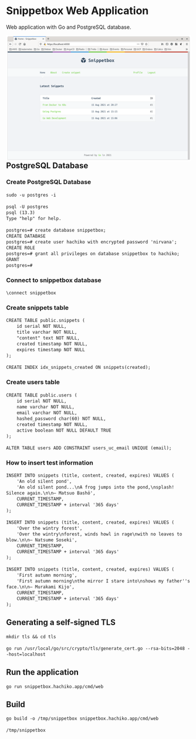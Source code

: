 # Snippetbox Web Application

Web application with Go and PostgreSQL database.

<img src="img/snippetbox.png" alt="Snippetbox" style="float: left; margin-right: 10px;" />

## PostgreSQL Database

### Create PostgreSQL Database

```
sudo -u postgres -i

psql -U postgres
psql (13.3)
Type "help" for help.

postgres=# create database snippetbox;
CREATE DATABASE
postgres=# create user hachiko with encrypted password 'nirvana';
CREATE ROLE
postgres=# grant all privileges on database snippetbox to hachiko;
GRANT
postgres=#
```

### Connect to snippetbox database

```
\connect snippetbox
```

### Create snippets table

```
CREATE TABLE public.snippets (
	id serial NOT NULL,
	title varchar NOT NULL,
	"content" text NOT NULL,
	created timestamp NOT NULL,
	expires timestamp NOT NULL
);

CREATE INDEX idx_snippets_created ON snippets(created);
```

### Create users table

```
CREATE TABLE public.users (
	id serial NOT NULL,
	name varchar NOT NULL,
	email varchar NOT NULL,
	hashed_password char(60) NOT NULL,
	created timestamp NOT NULL,
	active boolean NOT NULL DEFAULT TRUE
);

ALTER TABLE users ADD CONSTRAINT users_uc_email UNIQUE (email);
```

### How to insert test information

```
INSERT INTO snippets (title, content, created, expires) VALUES (
    'An old silent pond',
    'An old silent pond...\nA frog jumps into the pond,\nsplash! Silence again.\n\n– Matsuo Bashō',
    CURRENT_TIMESTAMP,
    CURRENT_TIMESTAMP + interval '365 days'
);

INSERT INTO snippets (title, content, created, expires) VALUES (
    'Over the wintry forest',
    'Over the wintry\nforest, winds howl in rage\nwith no leaves to blow.\n\n– Natsume Soseki',
    CURRENT_TIMESTAMP,
    CURRENT_TIMESTAMP + interval '365 days'
);

INSERT INTO snippets (title, content, created, expires) VALUES (
    'First autumn morning',
    'First autumn morning\nthe mirror I stare into\nshows my father''s face.\n\n– Murakami Kijo',
    CURRENT_TIMESTAMP,
    CURRENT_TIMESTAMP + interval '365 days'
);
```

## Generating a self-signed TLS

```
mkdir tls && cd tls

go run /usr/local/go/src/crypto/tls/generate_cert.go --rsa-bits=2048 --host=localhost
```

## Run the application

```
go run snippetbox.hachiko.app/cmd/web
```

## Build

```
go build -o /tmp/snippetbox snippetbox.hachiko.app/cmd/web

/tmp/snippetbox
```
